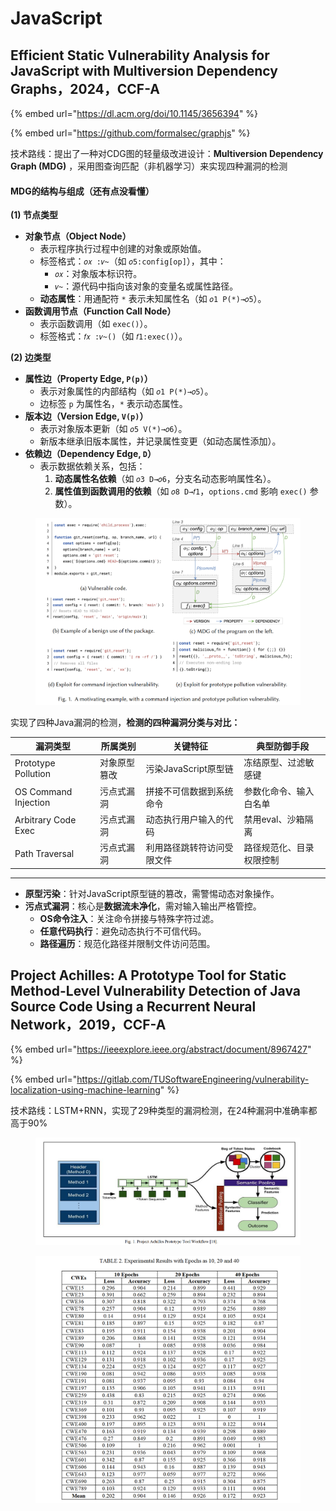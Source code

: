 # JavaScript

## Efficient Static Vulnerability Analysis for JavaScript with Multiversion Dependency Graphs，2024，CCF-A

{% embed url="https://dl.acm.org/doi/10.1145/3656394" %}

{% embed url="https://github.com/formalsec/graphjs" %}

技术路线：提出了一种对CDG图的轻量级改进设计：**Multiversion Dependency Graph (MDG)** ，采用图查询匹配（非机器学习）来实现四种漏洞的检测

#### **MDG的结构与组成（还有点没看懂）**

**(1) 节点类型**

* **对象节点（Object Node）**
  * 表示程序执行过程中创建的对象或原始值。
  * 标签格式：`𝑜𝑥 :𝑣~`（如 `𝑜5:config[op]`），其中：
    * `𝑜𝑥`：对象版本标识符。
    * `𝑣~`：源代码中指向该对象的变量名或属性路径。
  * **动态属性**：用通配符 `*` 表示未知属性名（如 `𝑜1 P(*)→𝑜5`）。
* **函数调用节点（Function Call Node）**
  * 表示函数调用（如 `exec()`）。
  * 标签格式：`𝑓𝑥 :𝑣~()`（如 `𝑓1:exec()`）。

**(2) 边类型**

* **属性边（Property Edge, `P(p)`）**
  * 表示对象属性的内部结构（如 `𝑜1 P(*)→𝑜5`）。
  * 边标签 `p` 为属性名，`*` 表示动态属性。
* **版本边（Version Edge, `V(p)`）**
  * 表示对象版本更新（如 `𝑜5 V(*)→𝑜6`）。
  * 新版本继承旧版本属性，并记录属性变更（如动态属性添加）。
* **依赖边（Dependency Edge, `D`）**
  * 表示数据依赖关系，包括：
    1. **动态属性名依赖**（如 `𝑜3 D→𝑜6`，分支名动态影响属性名）。
    2. **属性值到函数调用的依赖**（如 `𝑜8 D→𝑓1`，`options.cmd` 影响 `exec()` 参数）。

<figure><img src="../.gitbook/assets/image (97).png" alt=""><figcaption></figcaption></figure>

实现了四种Java漏洞的检测，**检测的四种漏洞分类与对比：**

| **漏洞类型**             | **所属类别** | **关键特征**        | **典型防御手段**   |
| -------------------- | -------- | --------------- | ------------ |
| Prototype Pollution  | 对象原型篡改   | 污染JavaScript原型链 | 冻结原型、过滤敏感键   |
| OS Command Injection | 污点式漏洞    | 拼接不可信数据到系统命令    | 参数化命令、输入白名单  |
| Arbitrary Code Exec  | 污点式漏洞    | 动态执行用户输入的代码     | 禁用eval、沙箱隔离  |
| Path Traversal       | 污点式漏洞    | 利用路径跳转符访问受限文件   | 路径规范化、目录权限控制 |

***

* **原型污染**：针对JavaScript原型链的篡改，需警惕动态对象操作。
* **污点式漏洞**：核心是**数据流未净化**，需对输入输出严格管控。
  * **OS命令注入**：关注命令拼接与特殊字符过滤。
  * **任意代码执行**：避免动态执行不可信代码。
  * **路径遍历**：规范化路径并限制文件访问范围。





## Project Achilles: A Prototype Tool for Static Method-Level Vulnerability Detection of Java Source Code Using a Recurrent Neural Network，2019，CCF-A

{% embed url="https://ieeexplore.ieee.org/abstract/document/8967427" %}

{% embed url="https://gitlab.com/TUSoftwareEngineering/vulnerability-localization-using-machine-learning" %}

技术路线：LSTM+RNN，实现了29种类型的漏洞检测，在24种漏洞中准确率都高于90%

<figure><img src="../.gitbook/assets/image (1) (1).png" alt=""><figcaption></figcaption></figure>

<figure><img src="../.gitbook/assets/image (2).png" alt=""><figcaption></figcaption></figure>
